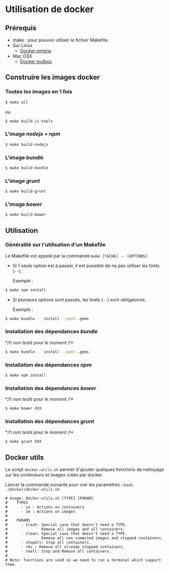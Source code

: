 # Utilisation de docker

## Prérequis

* make : pour pouvoir utiliser le fichier Makefile.
* Sur Linux
  * [Docker-engine](https://docs.docker.com/engine/installation/ubuntulinux/)
* Mac OSX
  * [Docker toolbox](https://www.docker.com/docker-toolbox)

## Construire les images docker

### Toutes les images en 1 fois

```bash
$ make all
```
ou

```bash
$ make build-js-tools
```

### L'image *nodejs* + *npm*

```bash
$ make build-nodejs
```

### L'image *bundle*

```bash
$ make build-bundle
```

### L'image *grunt*

```bash
$ make build-grunt
```

### L'image *bower*

```bash
$ make build-bower
```

## Utilisation

### Généralité sur l'utilisation d'un Makefile

Le Makefile est appelé par la commande `make [TACHE] -- [OPTIONS]`

* Si 1 seule option est à passer, il est possible de ne pas utiliser les tirets (`--`).

  Exemple :

```bash
$ make npm install
```

* Si plusieurs options sont passés, les tirets (`--`) sont obligatoires.

  Exemple :

```bash
$ make bundle -- install --path .gems
```

### Installation des dépendances *bundle*

**/!\ non testé pour le moment /!\**

```bash
$ make bundle -- install --path .gems
```

### Installation des dépendances *npm*

```bash
$ make npm install
```

### Installation des dépendances *bower*

**/!\ non testé pour le moment /!\**

```bash
$ make bower XXX
```

### Installation des dépendances *grunt*

**/!\ non testé pour le moment /!\**

```bash
$ make grunt XXX
```

## Docker utils

Le script `docker-utils.sh` permet d'ajouter quelques fonctions de nettoyage sur les conteneurs et images créés par docker.

Lancer la commande suivante pour voir les paramètres : `bash ./docker/docker-utils.sh`

```
# Usage: docker-utils.sh [TYPE] [PARAM]
#    TYPES
#      - co : Actions on containers
#      - im : Actions on images
#
#    PARAMS
#      - trash: Special case that doesn't need a TYPE.
#               Remove all images and all containers.
#      - clean: Special case that doesn't need a TYPE.
#               Remove all non commited images and stopped containers.
#      - stopall: Stop all containers.
#      - rms : Remove all already stopped containers.
#      - rmall: Stop and Remove all containers.
#
# Note: functions are used so we need to run a terminal which support them.
```

